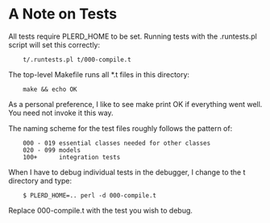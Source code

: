 # A Note on Tests

All tests require PLERD_HOME to be set.  Running tests with the .runtests.pl script will set this correctly:

```
    t/.runtests.pl t/000-compile.t
```

The top-level Makefile runs all *.t files in this directory:

```
    make && echo OK
```

As a personal preference, I like to see make print OK if everything went well.  You need not invoke it this way.

The naming scheme for the test files roughly follows the pattern of:

```
    000 - 019 essential classes needed for other classes
    020 - 099 models
    100+      integration tests
```

When I have to debug individual tests in the debugger, I change to the t directory and type:

```
    $ PLERD_HOME=.. perl -d 000-compile.t
```

Replace 000-compile.t with the test you wish to debug. 